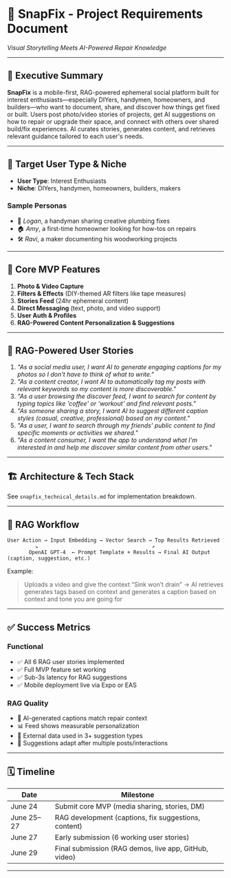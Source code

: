# 📱 SnapFix - Project Requirements Document

*Visual Storytelling Meets AI-Powered Repair Knowledge*

---

## 🧭 Executive Summary

**SnapFix** is a mobile-first, RAG-powered ephemeral social platform built for interest enthusiasts—especially DIYers, handymen, homeowners, and builders—who want to document, share, and discover how things get fixed or built. Users post photo/video stories of projects, get AI suggestions on how to repair or upgrade their space, and connect with others over shared build/fix experiences. AI curates stories, generates content, and retrieves relevant guidance tailored to each user's needs.

---

## 👥 Target User Type & Niche

- **User Type**: Interest Enthusiasts  
- **Niche**: DIYers, handymen, homeowners, builders, makers

### Sample Personas

- 🧰 *Logan*, a handyman sharing creative plumbing fixes  
- 🏠 *Amy*, a first-time homeowner looking for how-tos on repairs  
- 🛠 *Ravi*, a maker documenting his woodworking projects

---

## 🎯 Core MVP Features

1. **Photo & Video Capture**  
2. **Filters & Effects** (DIY-themed AR filters like tape measures)  
3. **Stories Feed** (24hr ephemeral content)  
4. **Direct Messaging** (text, photo, and video support)  
5. **User Auth & Profiles**  
6. **RAG-Powered Content Personalization & Suggestions**

---

## 🧠 RAG-Powered User Stories

1. *"As a social media user, I want AI to generate engaging captions for my photos so I don't have to think of what to write."*
2. *"As a content creator, I want AI to automatically tag my posts with relevant keywords so my content is more discoverable."*
3. *"As a user browsing the discover feed, I want to search for content by typing topics like 'coffee' or 'workout' and find relevant posts."*
4. *"As someone sharing a story, I want AI to suggest different caption styles (casual, creative, professional) based on my content."*
5. *"As a user, I want to search through my friends' public content to find specific moments or activities we shared."*
6. *"As a content consumer, I want the app to understand what I'm interested in and help me discover similar content from other users."*

---

## 🏗️ Architecture & Tech Stack

See `snapfix_technical_details.md` for implementation breakdown.

---

## 🔁 RAG Workflow

```plaintext
User Action → Input Embedding → Vector Search → Top Results Retrieved
         ↘                                     ↗
       OpenAI GPT-4  ← Prompt Template + Results → Final AI Output (caption, suggestion, etc.)
```

Example:  
> Uploads a video and give the context “Sink won’t drain” → AI retrieves generates tags based on context and generates a caption based on context and tone you are going for

---

## ✅ Success Metrics

### Functional
- ✅ All 6 RAG user stories implemented
- ✅ Full MVP feature set working
- ✅ Sub-3s latency for RAG suggestions
- ✅ Mobile deployment live via Expo or EAS

### RAG Quality
- 🧠 AI-generated captions match repair context
- 📊 Feed shows measurable personalization
- 🧩 External data used in 3+ suggestion types
- 🧬 Suggestions adapt after multiple posts/interactions

---

## 🗓️ Timeline

| Date      | Milestone                                               |
|-----------|----------------------------------------------------------|
| June 24   | Submit core MVP (media sharing, stories, DM)            |
| June 25–27| RAG development (captions, fix suggestions, content)    |
| June 27   | Early submission (6 working user stories)               |
| June 29   | Final submission (RAG demos, live app, GitHub, video)   |

---
